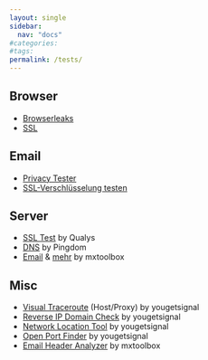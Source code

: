```yaml
---
layout: single
sidebar:
  nav: "docs"
#categories:
#tags:
permalink: /tests/
---
```


## Browser
+ <a href="https://browserleaks.com/">Browserleaks</a>
+ <a href="https://www.ssllabs.com/ssltest/viewMyClient.html" target="_blank">SSL</a>


## Email
+ <a href="https://emailprivacytester.com/" target="_blank">Privacy Tester</a>
+ <a href="https://www.checktls.com/" target="_blank">SSL-Verschlüsselung testen</a>

## Server
+ <a href="https://www.ssllabs.com/ssltest/analyze.html" target="_blank">SSL Test</a> by Qualys
+ <a href="http://dnscheck.pingdom.com/" target="_blank">DNS</a> by Pingdom
+ <a href="https://mxtoolbox.com/NetworkTools.aspx" target="_blank">Email</a> &amp; <a href="https://mxtoolbox.com/SuperTool.aspx" target="_blank">mehr</a> by mxtoolbox

## Misc
+ <a href="http://www.yougetsignal.com/tools/visual-tracert/" target="_blank">Visual Traceroute</a> (Host/Proxy) by yougetsignal
+ <a href="http://www.yougetsignal.com/tools/web-sites-on-web-server/" target="_blank">Reverse IP Domain Check</a> by yougetsignal
+ <a href="http://www.yougetsignal.com/tools/network-location/" target="_blank">Network Location Tool</a> by yougetsignal
+ <a href="http://www.yougetsignal.com/tools/open-ports/" target="_blank">Open Port Finder</a> by yougetsignal
+ <a href="https://mxtoolbox.com/EmailHeaders.aspx" target="_blank">Email Header Analyzer</a> by mxtoolbox

